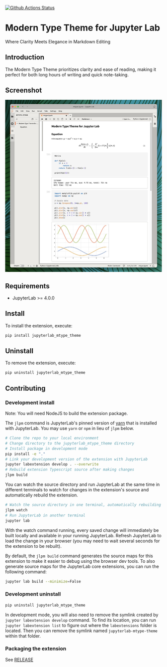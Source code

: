 [![Github Actions Status](https://github.com/rinodrops/jupyterlab-mtype-theme/workflows/Build/badge.svg)](https://github.com/rinodrops/jupyterlab-mtype-theme/actions/workflows/build.yml)

# Modern Type Theme for Jupyter Lab

Where Clarity Meets Elegance in Markdown Editing

## Introduction

The Modern Type Theme prioritizes clarity and ease of reading, making it perfect for both long hours of writing and quick note-taking.

## Screenshot
![Screenshot](screenshots/jupyterlab.png)

## Requirements

- JupyterLab >= 4.0.0

## Install

To install the extension, execute:

```bash
pip install jupyterlab_mtype_theme
```

## Uninstall

To remove the extension, execute:

```bash
pip uninstall jupyterlab_mtype_theme
```

## Contributing

### Development install

Note: You will need NodeJS to build the extension package.

The `jlpm` command is JupyterLab's pinned version of
[yarn](https://yarnpkg.com/) that is installed with JupyterLab. You may use
`yarn` or `npm` in lieu of `jlpm` below.

```bash
# Clone the repo to your local environment
# Change directory to the jupyterlab_mtype_theme directory
# Install package in development mode
pip install -e "."
# Link your development version of the extension with JupyterLab
jupyter labextension develop . --overwrite
# Rebuild extension Typescript source after making changes
jlpm build
```

You can watch the source directory and run JupyterLab at the same time in different terminals to watch for changes in the extension's source and automatically rebuild the extension.

```bash
# Watch the source directory in one terminal, automatically rebuilding when needed
jlpm watch
# Run JupyterLab in another terminal
jupyter lab
```

With the watch command running, every saved change will immediately be built locally and available in your running JupyterLab. Refresh JupyterLab to load the change in your browser (you may need to wait several seconds for the extension to be rebuilt).

By default, the `jlpm build` command generates the source maps for this extension to make it easier to debug using the browser dev tools. To also generate source maps for the JupyterLab core extensions, you can run the following command:

```bash
jupyter lab build --minimize=False
```

### Development uninstall

```bash
pip uninstall jupyterlab_mtype_theme
```

In development mode, you will also need to remove the symlink created by `jupyter labextension develop`
command. To find its location, you can run `jupyter labextension list` to figure out where the `labextensions`
folder is located. Then you can remove the symlink named `jupyterlab-mtype-theme` within that folder.

### Packaging the extension

See [RELEASE](RELEASE.md)

